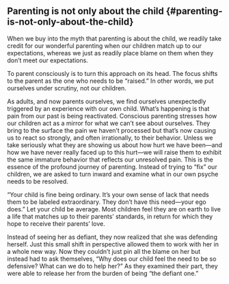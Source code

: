 ## Parenting is not only about the child {#parenting-is-not-only-about-the-child}

When we buy into the myth that parenting is about the child, we readily take credit for our wonderful parenting when our children match up to our expectations, whereas we just as readily place blame on them when they don’t meet our expectations.

To parent consciously is to turn this approach on its head. The focus shifts to the parent as the one who needs to be “raised.” In other words, we put ourselves under scrutiny, not our children.

As adults, and now parents ourselves, we find ourselves unexpectedly triggered by an experience with our own child. What’s happening is that pain from our past is being reactivated. Conscious parenting stresses how our children act as a mirror for what we can’t see about ourselves. They bring to the surface the pain we haven’t processed but that’s now causing us to react so strongly, and often irrationally, to their behavior. Unless we take seriously what they are showing us about how hurt we have been—and how we have never really faced up to this hurt—we will raise them to exhibit the same immature behavior that reflects our unresolved pain. This is the essence of the profound journey of parenting. Instead of trying to “fix” our children, we are asked to turn inward and examine what in our own psyche needs to be resolved.

“Your child is fine being ordinary. It’s your own sense of lack that needs them to be labeled extraordinary. They don’t have this need—your ego does.” Let your child be average. Most children feel they are on earth to live a life that matches up to their parents’ standards, in return for which they hope to receive their parents’ love.

Instead of seeing her as defiant, they now realized that she was defending herself. Just this small shift in perspective allowed them to work with her in a whole new way. Now they couldn’t just pin all the blame on her but instead had to ask themselves, “Why does our child feel the need to be so defensive? What can we do to help her?” As they examined their part, they were able to release her from the burden of being “the defiant one.”
